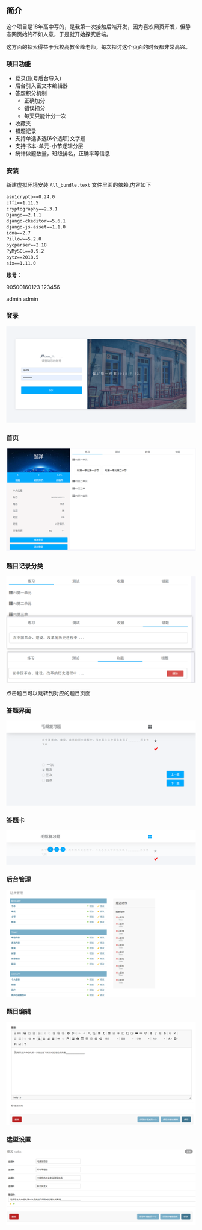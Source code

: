 ## 简介

这个项目是18年高中写的，是我第一次接触后端开发，因为喜欢网页开发，但静态网页始终不如人意，于是就开始探究后端。

这方面的探索得益于我校高教金峰老师，每次探讨这个页面的时候都非常高兴。

### 项目功能

- 登录(账号后台导入)
- 后台引入富文本编辑器
- 答题积分机制
  - 正确加分
  - 错误扣分
  - 每天只能计分一次
- 收藏夹
- 错题记录
- 支持单选多选(6个选项)文字题
- 支持书本-单元-小节逻辑分层
- 统计做题数量，班级排名，正确率等信息

### 安装

新建虚拟环境安装 `All_bundle.text` 文件里面的依赖,内容如下

```
asn1crypto==0.24.0
cffi==1.11.5
cryptography==2.3.1
Django==2.1.1
django-ckeditor==5.6.1
django-js-asset==1.1.0
idna==2.7
Pillow==5.2.0
pycparser==2.18
PyMySQL==0.9.2
pytz==2018.5
six==1.11.0
```

**账号：**

90500160123	123456

admin	admin

### 登录

![image-20220407083131625](images/image-20220407083131625.png)

### 首页

![image-20220407083525183](images/image-20220407083525183.png)

### 题目记录分类

![image-20220407083619989](images/image-20220407083619989.png)

点击题目可以跳转到对应的题目页面

### 答题界面

![image-20220407083724754](images/image-20220407083724754.png)

### 答题卡

![image-20220407083748135](images/image-20220407083748135.png)

### 后台管理

![image-20220407084010543](images/image-20220407084010543.png)

### 题目编辑

![image-20220407084036942](images/image-20220407084036942.png)

### 选型设置

![image-20220407084103708](images/image-20220407084103708.png)
